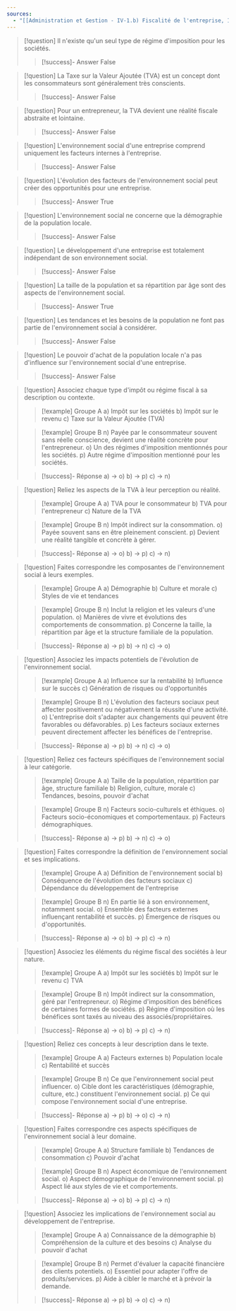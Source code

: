 ```yaml
---
sources:
  - "[[Administration et Gestion - IV-1.b) Fiscalité de l'entreprise, IV-1.c) Environnement Social]]"
---
```

> [!question] Il n'existe qu'un seul type de régime d'imposition pour les sociétés.
>> [!success]- Answer
>> False

> [!question] La Taxe sur la Valeur Ajoutée (TVA) est un concept dont les consommateurs sont généralement très conscients.
>> [!success]- Answer
>> False

> [!question] Pour un entrepreneur, la TVA devient une réalité fiscale abstraite et lointaine.
>> [!success]- Answer
>> False

> [!question] L'environnement social d'une entreprise comprend uniquement les facteurs internes à l'entreprise.
>> [!success]- Answer
>> False

> [!question] L'évolution des facteurs de l'environnement social peut créer des opportunités pour une entreprise.
>> [!success]- Answer
>> True

> [!question] L'environnement social ne concerne que la démographie de la population locale.
>> [!success]- Answer
>> False

> [!question] Le développement d'une entreprise est totalement indépendant de son environnement social.
>> [!success]- Answer
>> False

> [!question] La taille de la population et sa répartition par âge sont des aspects de l'environnement social.
>> [!success]- Answer
>> True

> [!question] Les tendances et les besoins de la population ne font pas partie de l'environnement social à considérer.
>> [!success]- Answer
>> False

> [!question] Le pouvoir d'achat de la population locale n'a pas d'influence sur l'environnement social d'une entreprise.
>> [!success]- Answer
>> False

> [!question] Associez chaque type d'impôt ou régime fiscal à sa description ou contexte.
>> [!example] Groupe A
>> a) Impôt sur les sociétés
>> b) Impôt sur le revenu
>> c) Taxe sur la Valeur Ajoutée (TVA)
>
>> [!example] Groupe B
>> n) Payée par le consommateur souvent sans réelle conscience, devient une réalité concrète pour l'entrepreneur.
>> o) Un des régimes d'imposition mentionnés pour les sociétés.
>> p) Autre régime d'imposition mentionné pour les sociétés.
>
>> [!success]- Réponse
>> a) -> o)
>> b) -> p)
>> c) -> n)

> [!question] Reliez les aspects de la TVA à leur perception ou réalité.
>> [!example] Groupe A
>> a) TVA pour le consommateur
>> b) TVA pour l'entrepreneur
>> c) Nature de la TVA
>
>> [!example] Groupe B
>> n) Impôt indirect sur la consommation.
>> o) Payée souvent sans en être pleinement conscient.
>> p) Devient une réalité tangible et concrète à gérer.
>
>> [!success]- Réponse
>> a) -> o)
>> b) -> p)
>> c) -> n)

> [!question] Faites correspondre les composantes de l'environnement social à leurs exemples.
>> [!example] Groupe A
>> a) Démographie
>> b) Culture et morale
>> c) Styles de vie et tendances
>
>> [!example] Groupe B
>> n) Inclut la religion et les valeurs d'une population.
>> o) Manières de vivre et évolutions des comportements de consommation.
>> p) Concerne la taille, la répartition par âge et la structure familiale de la population.
>
>> [!success]- Réponse
>> a) -> p)
>> b) -> n)
>> c) -> o)

> [!question] Associez les impacts potentiels de l'évolution de l'environnement social.
>> [!example] Groupe A
>> a) Influence sur la rentabilité
>> b) Influence sur le succès
>> c) Génération de risques ou d'opportunités
>
>> [!example] Groupe B
>> n) L'évolution des facteurs sociaux peut affecter positivement ou négativement la réussite d'une activité.
>> o) L'entreprise doit s'adapter aux changements qui peuvent être favorables ou défavorables.
>> p) Les facteurs sociaux externes peuvent directement affecter les bénéfices de l'entreprise.
>
>> [!success]- Réponse
>> a) -> p)
>> b) -> n)
>> c) -> o)

> [!question] Reliez ces facteurs spécifiques de l'environnement social à leur catégorie.
>> [!example] Groupe A
>> a) Taille de la population, répartition par âge, structure familiale
>> b) Religion, culture, morale
>> c) Tendances, besoins, pouvoir d'achat
>
>> [!example] Groupe B
>> n) Facteurs socio-culturels et éthiques.
>> o) Facteurs socio-économiques et comportementaux.
>> p) Facteurs démographiques.
>
>> [!success]- Réponse
>> a) -> p)
>> b) -> n)
>> c) -> o)

> [!question] Faites correspondre la définition de l'environnement social et ses implications.
>> [!example] Groupe A
>> a) Définition de l'environnement social
>> b) Conséquence de l'évolution des facteurs sociaux
>> c) Dépendance du développement de l'entreprise
>
>> [!example] Groupe B
>> n) En partie lié à son environnement, notamment social.
>> o) Ensemble des facteurs externes influençant rentabilité et succès.
>> p) Émergence de risques ou d'opportunités.
>
>> [!success]- Réponse
>> a) -> o)
>> b) -> p)
>> c) -> n)

> [!question] Associez les éléments du régime fiscal des sociétés à leur nature.
>> [!example] Groupe A
>> a) Impôt sur les sociétés
>> b) Impôt sur le revenu
>> c) TVA
>
>> [!example] Groupe B
>> n) Impôt indirect sur la consommation, géré par l'entrepreneur.
>> o) Régime d'imposition des bénéfices de certaines formes de sociétés.
>> p) Régime d'imposition où les bénéfices sont taxés au niveau des associés/propriétaires.
>
>> [!success]- Réponse
>> a) -> o)
>> b) -> p)
>> c) -> n)

> [!question] Reliez ces concepts à leur description dans le texte.
>> [!example] Groupe A
>> a) Facteurs externes
>> b) Population locale
>> c) Rentabilité et succès
>
>> [!example] Groupe B
>> n) Ce que l'environnement social peut influencer.
>> o) Cible dont les caractéristiques (démographie, culture, etc.) constituent l'environnement social.
>> p) Ce qui compose l'environnement social d'une entreprise.
>
>> [!success]- Réponse
>> a) -> p)
>> b) -> o)
>> c) -> n)

> [!question] Faites correspondre ces aspects spécifiques de l'environnement social à leur domaine.
>> [!example] Groupe A
>> a) Structure familiale
>> b) Tendances de consommation
>> c) Pouvoir d'achat
>
>> [!example] Groupe B
>> n) Aspect économique de l'environnement social.
>> o) Aspect démographique de l'environnement social.
>> p) Aspect lié aux styles de vie et comportements.
>
>> [!success]- Réponse
>> a) -> o)
>> b) -> p)
>> c) -> n)

> [!question] Associez les implications de l'environnement social au développement de l'entreprise.
>> [!example] Groupe A
>> a) Connaissance de la démographie
>> b) Compréhension de la culture et des besoins
>> c) Analyse du pouvoir d'achat
>
>> [!example] Groupe B
>> n) Permet d'évaluer la capacité financière des clients potentiels.
>> o) Essentiel pour adapter l'offre de produits/services.
>> p) Aide à cibler le marché et à prévoir la demande.
>
>> [!success]- Réponse
>> a) -> p)
>> b) -> o)
>> c) -> n)